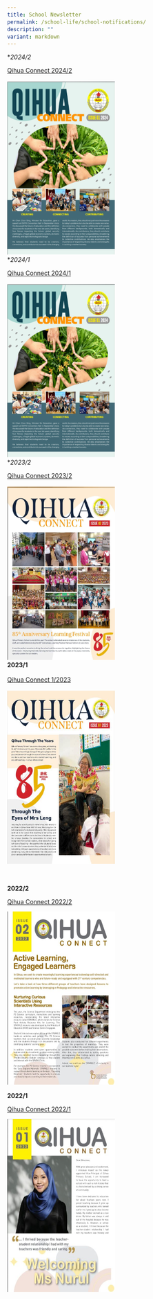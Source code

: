 ```yaml
---
title: School Newsletter
permalink: /school-life/school-notifications/
description: ""
variant: markdown
---
```

**2024/2*

[Qihua Connect 2024/2](https://online.flipbuilder.com/zlpi/stgi/)
<br>
<br>
<img src="/images/issue12024.png" style="width:250px;height:400px;">
<br>
**2024/1*

[Qihua Connect 2024/1](https://online.flipbuilder.com/zlpi/cavt/)
<br>
<br>
<img src="/images/issue12024.png" style="width:250px;height:400px;">
<br>
**2023/2*

[Qihua Connect 2023/2](https://online.flipbuilder.com/zlpi/hkru/)
<br>
<br>
<img src="/images/Qihua_Connect_2023_2.jpeg" style="width:250px;height:400px;">
<br>
**2023/1**
<br>
<br>
[Qihua Connect 1/2023](https://online.flipbuilder.com/zlpi/ebmx/)
<br>
<br>
<img src="/images/About Us/newsletter20231.jpeg" style="width:250px;height:400px;">

<br>




**2022/2**

[Qihua Connect 2022/2](https://online.flipbuilder.com/zlpi/arcn/)

<img src="/images/Useful Links/qihua connect 2.jpg" style="width:250px;height:400px;">


**2022/1**

[Qihua Connect 2022/1](https://online.flipbuilder.com/zlpi/ptfx/)

<img src="/images/Useful Links/Newsletter Image 1.jpeg" style="width:250px;height:400px;">
<br>
<br>